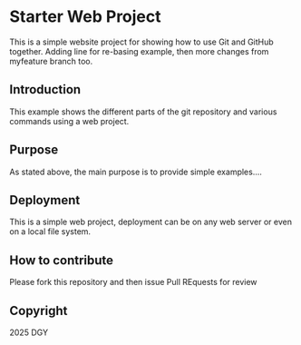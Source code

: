 # Starter Web Project

This is a simple website project for showing how to use Git and GitHub together. Adding line for re-basing example, then more changes from myfeature branch too.

## Introduction

This example shows the different parts of the git repository and various commands using a web project.

## Purpose

As stated above, the main purpose is to provide simple examples....

## Deployment

This is a simple web project, deployment can be on any web server or even on a local file system.

## How to contribute

Please fork this repository and then issue Pull REquests for review

## Copyright

2025 DGY
